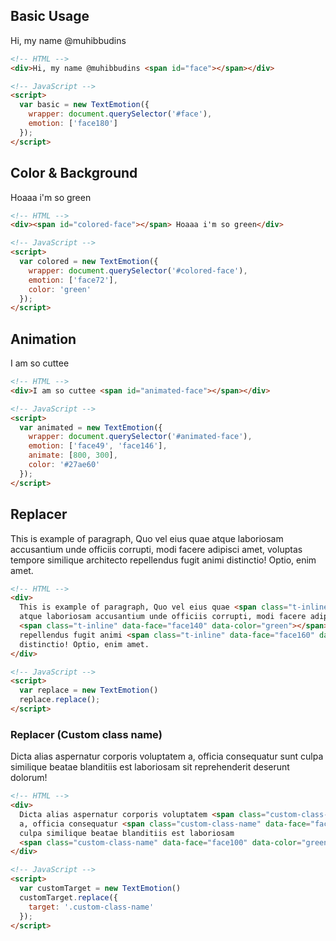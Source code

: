 ## Basic Usage

<div class="demo">Hi, my name @muhibbudins <span id="face"></span></div>

```html
<!-- HTML -->
<div>Hi, my name @muhibbudins <span id="face"></span></div>

<!-- JavaScript -->
<script>
  var basic = new TextEmotion({
    wrapper: document.querySelector('#face'),
    emotion: ['face180']
  });
</script>
```

## Color & Background

<div class="demo"><span id="colored-face"></span> Hoaaa i'm so green</div>

```html
<!-- HTML -->
<div><span id="colored-face"></span> Hoaaa i'm so green</div>

<!-- JavaScript -->
<script>
  var colored = new TextEmotion({
    wrapper: document.querySelector('#colored-face'),
    emotion: ['face72'],
    color: 'green'
  });
</script>
```

## Animation

<div class="demo">I am so cuttee <span id="animated-face"></span></div>

```html
<!-- HTML -->
<div>I am so cuttee <span id="animated-face"></span></div>

<!-- JavaScript -->
<script>
  var animated = new TextEmotion({
    wrapper: document.querySelector('#animated-face'),
    emotion: ['face49', 'face146'],
    animate: [800, 300],
    color: '#27ae60'
  });
</script>
```

## Replacer

<div class="demo">
  This is example of paragraph, Quo vel eius quae <span class="t-inline" data-face="face20"></span> atque laboriosam accusantium unde officiis corrupti, modi facere adipisci amet, voluptas tempore <span class="t-inline" data-face="face140" data-color="green"></span> similique architecto repellendus fugit animi <span class="t-inline" data-face="face160" data-color="#333333" data-background="#EFEFEF"></span> distinctio! Optio, enim amet.
</div>

```html
<!-- HTML -->
<div>
  This is example of paragraph, Quo vel eius quae <span class="t-inline" data-face="face20"></span>
  atque laboriosam accusantium unde officiis corrupti, modi facere adipisci amet, voluptas tempore
  <span class="t-inline" data-face="face140" data-color="green"></span> similique architecto
  repellendus fugit animi <span class="t-inline" data-face="face160" data-color="#333333" data-background="#EFEFEF"></span>
  distinctio! Optio, enim amet.
</div>

<!-- JavaScript -->
<script>
  var replace = new TextEmotion()
  replace.replace();
</script>
```

### Replacer (Custom class name)

<div class="demo">
  Dicta alias aspernatur corporis voluptatem <span class="custom-class-name" data-face="face25" data-color="blue"></span>
  a, officia consequatur <span class="custom-class-name" data-face="face122" data-color="red"></span> sunt
  culpa similique beatae blanditiis est laboriosam
  <span class="custom-class-name" data-face="face100" data-color="green"></span> sit reprehenderit deserunt dolorum!
</div>

```html
<!-- HTML -->
<div>
  Dicta alias aspernatur corporis voluptatem <span class="custom-class-name" data-face="face25" data-color="blue"></span>
  a, officia consequatur <span class="custom-class-name" data-face="face122" data-color="red"></span> sunt
  culpa similique beatae blanditiis est laboriosam
  <span class="custom-class-name" data-face="face100" data-color="green"></span> sit reprehenderit deserunt dolorum!
</div>

<!-- JavaScript -->
<script>
  var customTarget = new TextEmotion()
  customTarget.replace({
    target: '.custom-class-name'
  });
</script>
```
